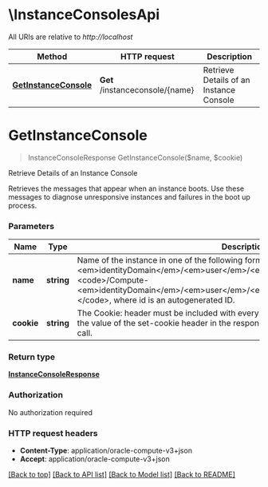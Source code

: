 # \InstanceConsolesApi

All URIs are relative to *http://localhost*

Method | HTTP request | Description
------------- | ------------- | -------------
[**GetInstanceConsole**](InstanceConsolesApi.md#GetInstanceConsole) | **Get** /instanceconsole/{name} | Retrieve Details of an Instance Console


# **GetInstanceConsole**
> InstanceConsoleResponse GetInstanceConsole($name, $cookie)

Retrieve Details of an Instance Console

Retrieves the messages that appear when an instance boots. Use these messages to diagnose unresponsive instances and failures in the boot up process.


### Parameters

Name | Type | Description  | Notes
------------- | ------------- | ------------- | -------------
 **name** | **string**| Name of the instance in one of the following format: &lt;code&gt;/Compute-&lt;em&gt;identityDomain&lt;/em&gt;/&lt;em&gt;user&lt;/em&gt;/&lt;em&gt;id&lt;/em&gt;&lt;/code&gt; or &lt;code&gt;/Compute-&lt;em&gt;identityDomain&lt;/em&gt;/&lt;em&gt;user&lt;/em&gt;/&lt;em&gt;provided_name&lt;/em&gt;/&lt;em&gt;id&lt;/em&gt;&lt;/code&gt;, where id is an autogenerated ID. | 
 **cookie** | **string**| The Cookie: header must be included with every request to the service. It must be set to the value of the set-cookie header in the response received to the POST /authenticate/ call. | [optional] 

### Return type

[**InstanceConsoleResponse**](InstanceConsole-response.md)

### Authorization

No authorization required

### HTTP request headers

 - **Content-Type**: application/oracle-compute-v3+json
 - **Accept**: application/oracle-compute-v3+json

[[Back to top]](#) [[Back to API list]](../README.md#documentation-for-api-endpoints) [[Back to Model list]](../README.md#documentation-for-models) [[Back to README]](../README.md)

